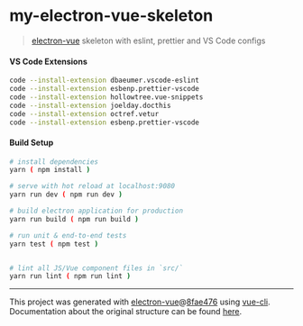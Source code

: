 # my-electron-vue-skeleton

> [electron-vue](https://github.com/SimulatedGREG/electron-vue) skeleton with eslint, prettier and VS Code configs

#### VS Code Extensions

```bash
code --install-extension dbaeumer.vscode-eslint
code --install-extension esbenp.prettier-vscode
code --install-extension hollowtree.vue-snippets
code --install-extension joelday.docthis
code --install-extension octref.vetur
code --install-extension esbenp.prettier-vscode
```

#### Build Setup

```bash
# install dependencies
yarn ( npm install )

# serve with hot reload at localhost:9080
yarn run dev ( npm run dev )

# build electron application for production
yarn run build ( npm run build )

# run unit & end-to-end tests
yarn test ( npm test )


# lint all JS/Vue component files in `src/`
yarn run lint ( npm run lint )

```

---

This project was generated with [electron-vue](https://github.com/SimulatedGREG/electron-vue)@[8fae476](https://github.com/SimulatedGREG/electron-vue/tree/8fae4763e9d225d3691b627e83b9e09b56f6c935) using [vue-cli](https://github.com/vuejs/vue-cli). Documentation about the original structure can be found [here](https://simulatedgreg.gitbooks.io/electron-vue/content/index.html).
